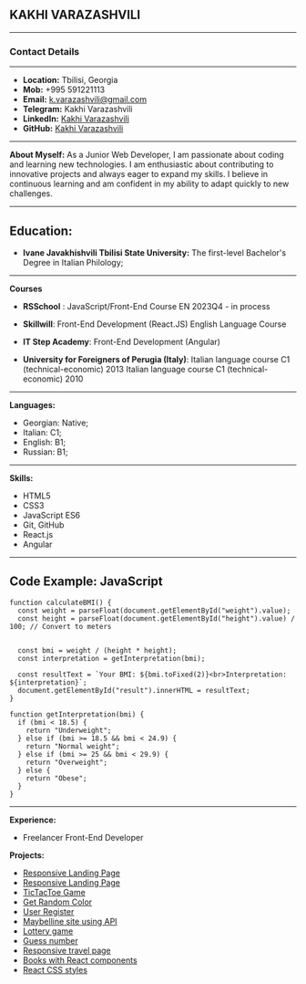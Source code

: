 ## KAKHI VARAZASHVILI

---

### Contact Details

---

- **Location:** Tbilisi, Georgia
- **Mob:** +995 591221113
- **Email:** k.varazashvili@gmail.com
- **Telegram:** Kakhi Varazashvili
- **LinkedIn:** [Kakhi Varazashvili](https://www.linkedin.com/in/kakhi-varazashvili)
- **GitHub:** [Kakhi Varazashvili](https://github.com/kakhi-varazashvili)

---

**About Myself:**
As a Junior Web Developer, I am passionate about coding and learning new technologies. 
I am enthusiastic about contributing to innovative projects and always eager to expand 
my skills. I believe in continuous learning and am confident in my ability to adapt 
quickly to new challenges.

---

## **Education:**

- **Ivane Javakhishvili Tbilisi State University:**
  The first-level Bachelor's Degree in Italian Philology;

---

**Courses**

- **RSSchool** :
  JavaScript/Front-End Course EN 2023Q4 - in process

- **Skillwill**:
  Front-End Development (React.JS)
  English Language Course

- **IT Step Academy**:
  Front-End Development (Angular)

- **University for Foreigners of Perugia (Italy)**:
  Italian language course C1 (technical-economic) 2013
  Italian language course C1 (technical-economic) 2010

---

**Languages:**

- Georgian: Native;
- Italian: C1;
- English: B1;
- Russian: B1;

---

**Skills:**

- HTML5
- CSS3
- JavaScript ES6
- Git, GitHub
- React.js
- Angular


---

**Code Example:**
**JavaScript**
---

```
function calculateBMI() {
  const weight = parseFloat(document.getElementById("weight").value);
  const height = parseFloat(document.getElementById("height").value) / 100; // Convert to meters


  const bmi = weight / (height * height);
  const interpretation = getInterpretation(bmi);

  const resultText = `Your BMI: ${bmi.toFixed(2)}<br>Interpretation: ${interpretation}`;
  document.getElementById("result").innerHTML = resultText;
}

function getInterpretation(bmi) {
  if (bmi < 18.5) {
    return "Underweight";
  } else if (bmi >= 18.5 && bmi < 24.9) {
    return "Normal weight";
  } else if (bmi >= 25 && bmi < 29.9) {
    return "Overweight";
  } else {
    return "Obese";
  }
}

```
---
**Experience:**
- Freelancer Front-End Developer

  
**Projects:**

- [Responsive Landing Page](https://github.com/kakhi-varazashvili/Travelo)
- [Responsive Landing Page](https://github.com/kakhi-varazashvili/Ruft)
- [TicTacToe Game](https://github.com/kakhi-varazashvili/TicTacToe)
- [Get Random Color](https://github.com/kakhi-varazashvili/GetRandomColor)
- [User Register](https://kakhi-varazashvili.github.io/User-Register/)
- [Maybelline site using API](https://github.com/kakhi-varazashvili/Maybelline_API)
- [Lottery game](https://kakhi-varazashvili.github.io/Lottery-Game/)
- [Guess number](https://github.com/kakhi-varazashvili/Guess-Number)
- [Responsive travel page](https://github.com/kakhi-varazashvili/Travel-Website)
- [Books with React components](https://github.com/kakhi-varazashvili/Books)
- [React CSS styles](https://github.com/kakhi-varazashvili/React-CSS-Styles)
